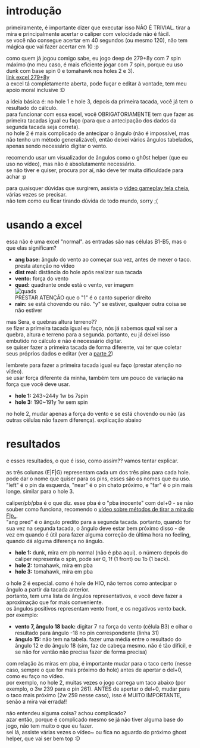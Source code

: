 # introdução

primeiramente, é importante dizer que executar isso NÃO É TRIVIAL. tirar a mira e principalmente acertar o caliper com velocidade não é fácil.  
se você não consegue acertar em 40 segundos (ou mesmo 120), não tem mágica que vai fazer acertar em 10 :p

como quem já jogou comigo sabe, eu jogo deep de 279+8y com 7 spin máximo (no meu caso, é mais eficiente jogar com 7 spin, porque eu uso dunk com base spin 0 e tomahawk nos holes 2 e 3).  
[link excel 279+8y](https://www.mediafire.com/file/n7p8y76c036kfjr/Reisen+279+8+Deep+Edit.xlsx/file)  
a excel tá completamente aberta, pode fuçar e editar à vontade, tem meu apoio moral inclusive :D

a ideia básica é: no hole 1 e hole 3, depois da primeira tacada, você já tem o resultado do cálculo.  
para funcionar com essa excel, você OBRIGATORIAMENTE tem que fazer as primeira tacadas igual eu faço (para que a antecipação dos dados da segunda tacada seja correta).  
no hole 2 é mais complicado de antecipar o ângulo (não é impossível, mas não tenho um método generalizável), então deixei vários ângulos tabelados, apenas sendo necessário digitar o vento.

recomendo usar um visualizador de ângulos como o gh0st helper (que eu uso no vídeo), mas não é absolutamente necessário.  
se não tiver e quiser, procura por aí, não deve ter muita dificuldade para achar :p

para quaisquer dúvidas que surgirem, assista o [vídeo gameplay tela cheia](https://www.youtube.com/watch?v=xtn3uoqqjfw), várias vezes se precisar.  
não tem como eu ficar tirando dúvida de todo mundo, sorry ;(  


# usando a excel
essa não é uma excel "normal". as entradas são nas células B1-B5, mas o que elas significam?

- **ang base:** ângulo do vento ao começar sua vez, antes de mexer o taco. presta atenção no vídeo
- **dist real:** distância do hole após realizar sua tacada
- **vento:** força do vento
- **quad:** quadrante onde está o vento, ver imagem  
![quads](https://i.imgur.com/3bEKmqI.png)  
PRESTAR ATENÇÃO que o "1" é o canto superior direito
- **rain:** se está chovendo ou não. "y" se estiver, qualquer outra coisa se não estiver

mas Sera, e quebras altura terreno??  
se fizer a primeira tacada igual eu faço, nós já sabemos qual vai ser a quebra, altura e terreno para a segunda. portanto, eu já deixei isso embutido no cálculo e não é necessário digitar.  
se quiser fazer a primeira tacada de forma diferente, vai ter que coletar seus próprios dados e editar (ver a [parte 2](theory.md))

lembrete para fazer a primeira tacada igual eu faço (prestar atenção no vídeo).  
se usar força diferente da minha, também tem um pouco de variação na força que você deve usar.  
- **hole 1:** 243~244y 1w bs 7spin  
- **hole 3:** 190~191y 1w sem spin

no hole 2, mudar apenas a força do vento e se está chovendo ou não (as outras células não fazem diferença). explicação abaixo


# resultados
e esses resultados, o que é isso, como assim?? vamos tentar explicar.

as três colunas (E|F|G) representam cada um dos três pins para cada hole. pode dar o nome que quiser para os pins, esses são os nomes que eu uso.  
"left" é o pin da esquerda, "near" é o pin chato próximo, e "far" é o pin mais longe. similar para o hole 3.

caliper/pb/pba é o que diz. esse pba é o "pba inocente" com del+0 - se não souber como funciona, recomendo o [vídeo sobre métodos de tirar a mira do Flp_](https://www.youtube.com/watch?v=_m_D_K2hYCY).  
"ang pred" é o ângulo predito para a segunda tacada. portanto, quando for sua vez na segunda tacada, o ângulo deve estar bem próximo disso - de vez em quando é útil para fazer alguma correção de última hora no feeling, quando dá alguma diferença no ângulo.

- **hole 1:** dunk, mira em pb normal (não é pba aqui). o número depois do caliper representa o spin, pode ser 0, 1f (1 front) ou 1b (1 back).
- **hole 2:** tomahawk, mira em pba
- **hole 3:** tomahawk, mira em pba


o hole 2 é especial. como é hole de HIO, não temos como antecipar o ângulo a partir da tacada anterior.  
portanto, tem uma lista de ângulos representativos, e você deve fazer a aproximação que for mais conveniente.  
os ângulos positivos representam vento front, e os negativos vento back. por exemplo:

- **vento 7, ângulo 18 back:** digitar 7 na força do vento (célula B3) e olhar o resultado para ângulo -18 no pin correspondente (linha 31)
- **ângulo 15:** não tem na tabela. fazer uma média entre o resultado do ângulo 12 e do ângulo 18 (sim, faz de cabeça mesmo. não é tão difícil, e se não for ventão não precisa fazer de forma precisa)

com relação às miras em pba, é importante mudar para o taco certo (nesse caso, sempre o que for mais próximo do hole) antes de apertar o del+0, como eu faço no vídeo.  
por exemplo, no hole 2, muitas vezes o jogo carrega um taco abaixo (por exemplo, o 3w 239 para o pin 261). ANTES de apertar o del+0, mudar para o taco mais próximo (2w 259 nesse caso), isso é MUITO IMPORTANTE, senão a mira vai errada!!


não entendeu alguma coisa? achou complicado?  
azar então, porque é complicado mesmo se já não tiver alguma base do jogo, não tem muito o que eu fazer.  
sei lá, assiste várias vezes o vídeo~ ou fica no aguardo do próximo ghost helper, que vai ser bem top :D
